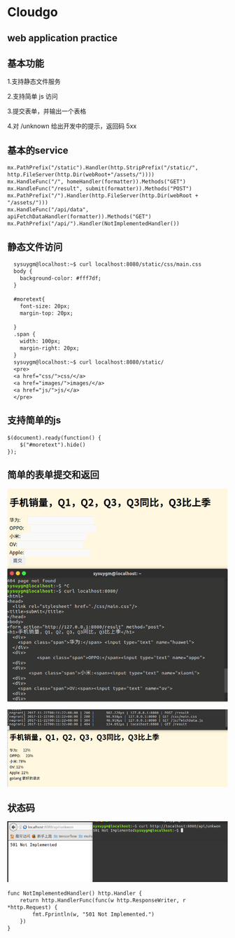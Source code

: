 # Cloudgo

## web application practice

## 基本功能

1.支持静态文件服务

2.支持简单 js 访问

3.提交表单，并输出一个表格

4.对 /unknown 给出开发中的提示，返回码 5xx

## 基本的service

```
mx.PathPrefix("/static").Handler(http.StripPrefix("/static/", http.FileServer(http.Dir(webRoot+"/assets/"))))
mx.HandleFunc("/", homeHandler(formatter)).Methods("GET")
mx.HandleFunc("/result", submit(formatter)).Methods("POST")
mx.PathPrefix("/").Handler(http.FileServer(http.Dir(webRoot + "/assets/")))
mx.HandleFunc("/api/data", apiFetchDataHandler(formatter)).Methods("GET")
mx.PathPrefix("/api/").Handler(NotImplementedHandler())
```

## 静态文件访问

```
  sysuygm@localhost:~$ curl localhost:8080/static/css/main.css
  body {
    background-color: #fff7df;
  }

  #moretext{
    font-size: 20px;
    margin-top: 20px;

  }
  .span {
    width: 100px;
    margin-right: 20px;
  }
  sysuygm@localhost:~$ curl localhost:8080/static/
  <pre>
  <a href="css/">css/</a>
  <a href="images/">images/</a>
  <a href="js/">js/</a>
  </pre>

```
## 支持简单的js

```
$(document).ready(function() {
    $("#moretext").hide()
});
```

## 简单的表单提交和返回

![](https://github.com/jmFang/Cloudgo/blob/master/cloundgo-templates/assets/images/index.png)

![](https://github.com/jmFang/Cloudgo/blob/master/cloundgo-templates/assets/images/result.png)

## 状态码

![](https://github.com/jmFang/Cloudgo/blob/master/cloundgo-templates/assets/images/unkwon.png)

```
func NotImplementedHandler() http.Handler {
	return http.HandlerFunc(func(w http.ResponseWriter, r *http.Request) {
		fmt.Fprintln(w, "501 Not Implemented.")
	})
}

```

